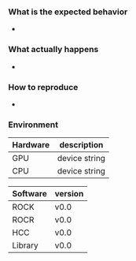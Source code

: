 ### What is the expected behavior
-  

### What actually happens
-  

### How to reproduce
-  

### Environment
| Hardware | description |
|-----|-----|
| GPU | device string |
| CPU | device string |

| Software | version |
|-----|-----|
| ROCK | v0.0 |
| ROCR | v0.0 |
| HCC | v0.0 |
| Library | v0.0 |

